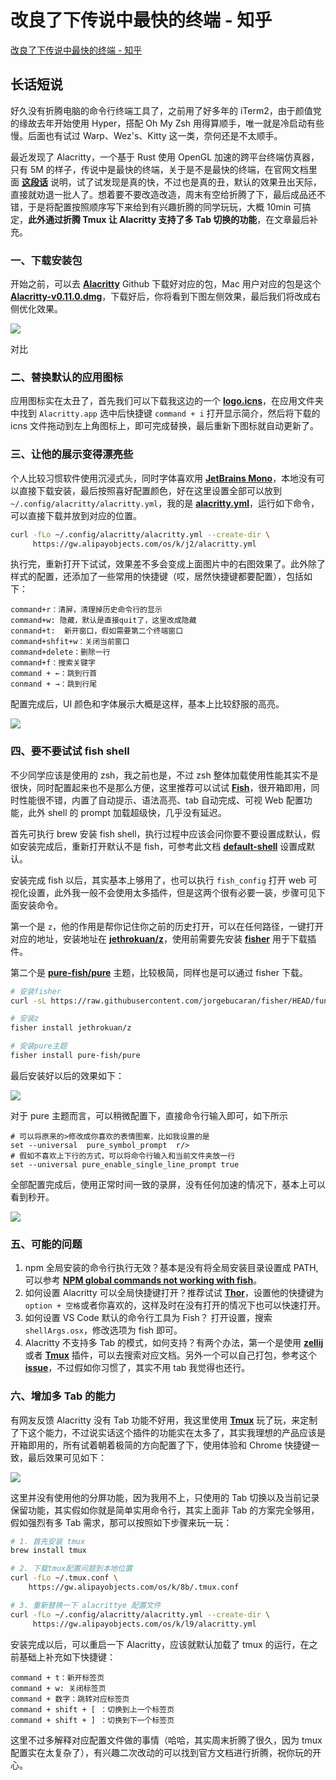 # 改良了下传说中最快的终端 - 知乎
[改良了下传说中最快的终端 - 知乎](https://zhuanlan.zhihu.com/p/605838860) 

## **长话短说**

好久没有折腾电脑的命令行终端工具了，之前用了好多年的 iTerm2，由于颜值党的缘故去年开始使用 Hyper，搭配 Oh My Zsh 用得算顺手，唯一就是冷启动有些慢。后面也有试过 Warp、Wez's、Kitty 这一类，奈何还是不太顺手。

最近发现了 Alacritty，一个基于 Rust 使用 OpenGL 加速的跨平台终端仿真器，只有 5M 的样子，传说中是最快的终端，关于是不是最快的终端，在官网文档里面 **[这段话](https://link.zhihu.com/?target=https%3A//github.com/alacritty/alacritty%23faq)** 说明，试了试发现是真的快，不过也是真的丑，默认的效果丑出天际，直接就劝退一批人了。想着要不要改造改造，周末有空给折腾了下，最后成品还不错，于是将配置按照顺序写下来给到有兴趣折腾的同学玩玩，大概 10min 可搞定，**此外通过折腾 Tmux 让 Alacritty 支持了多 Tab 切换的功能**，在文章最后补充。

### **一、下载安装包**

开始之前，可以去 **[Alacritty](https://link.zhihu.com/?target=https%3A//github.com/alacritty/alacritty)** Github 下载好对应的包，Mac 用户对应的包是这个 **[Alacritty-v0.11.0.dmg](https://link.zhihu.com/?target=https%3A//github.com/alacritty/alacritty/releases/download/v0.11.0/Alacritty-v0.11.0.dmg)**，下载好后，你将看到下图左侧效果，最后我们将改成右侧优化效果。

![](https://github.com/Hsu-Outer-Brain/WebCliperCDN_001/blob/main/img3/2023-11-2%2005-58-22/85b4f5e1-582b-448b-bfb7-30ab0f2cc4d9.png?raw=true)

对比

### **二、替换默认的应用图标**

应用图标实在太丑了，首先我们可以下载我这边的一个 **[logo.icns](https://link.zhihu.com/?target=https%3A//gw.alipayobjects.com/os/k/41/logo.icns)**，在应用文件夹中找到 `Alacritty.app` 选中后快捷键 `command + i` 打开显示简介，然后将下载的 icns 文件拖动到左上角图标上，即可完成替换，最后重新下图标就自动更新了。

### **三、让他的展示变得漂亮些**

个人比较习惯软件使用沉浸式头，同时字体喜欢用 **[JetBrains Mono](https://link.zhihu.com/?target=https%3A//www.jetbrains.com/lp/mono/)**，本地没有可以直接下载安装，最后按照喜好配置颜色，好在这里设置全部可以放到 `~/.config/alacritty/alacritty.yml`，我的是 **[alacritty.yml](https://link.zhihu.com/?target=https%3A//gw.alipayobjects.com/os/k/s0/alacritty.yml)**，运行如下命令，可以直接下载并放到对应的位置。

```bash
curl -fLo ~/.config/alacritty/alacritty.yml --create-dir \
     https://gw.alipayobjects.com/os/k/j2/alacritty.yml
```

执行完，重新打开下试试，效果差不多会变成上面图片中的右图效果了。此外除了样式的配置，还添加了一些常用的快捷键（哎，居然快捷键都要配置），包括如下：

```text
command+r：清屏，清理掉历史命令行的显示
command+w: 隐藏，默认是直接quit了，这里改成隐藏
conmand+t:  新开窗口，假如需要第二个终端窗口
command+shfit+w：关闭当前窗口
command+delete：删除一行
command+f：搜索关键字
command + ←：跳到行首
conmand + →：跳到行尾
```

配置完成后，UI 颜色和字体展示大概是这样，基本上比较舒服的高亮。

![](https://github.com/Hsu-Outer-Brain/WebCliperCDN_001/blob/main/img3/2023-11-2%2005-58-22/96e1e468-f0ef-4baa-83c5-30a1f4eb0386.jpeg?raw=true)

### **四、要不要试试 fish shell**

不少同学应该是使用的 zsh，我之前也是，不过 zsh 整体加载使用性能其实不是很快，同时配置起来也不是那么方便，这里推荐可以试试 **[Fish](https://link.zhihu.com/?target=https%3A//fishshell.com/)**，很开箱即用，同时性能很不错，内置了自动提示、语法高亮、tab 自动完成、可视 Web 配置功能，此外 shell 的 prompt 加载超级快，几乎没有延迟。

首先可执行 brew 安装 fish shell，执行过程中应该会问你要不要设置成默认，假如安装完成后，重新打开默认不是 fish，可参考此文档 **[default-shell](https://link.zhihu.com/?target=https%3A//fishshell.com/docs/current/index.html%23default-shell)** 设置成默认。

安装完成 fish 以后，其实基本上够用了，也可以执行 `fish_config` 打开 web 可视化设置，此外我一般不会使用太多插件，但是这两个很有必要一装，步骤可见下面安装命令。

第一个是 `z`，他的作用是帮你记住你之前的历史打开，可以在任何路径，一键打开对应的地址，安装地址在 **[jethrokuan/z](https://link.zhihu.com/?target=https%3A//github.com/jethrokuan/z)**，使用前需要先安装 **[fisher](https://link.zhihu.com/?target=https%3A//github.com/jorgebucaran/fisher)** 用于下载插件。

第二个是 **[pure-fish/pure](https://link.zhihu.com/?target=https%3A//github.com/pure-fish/pure)** 主题，比较极简，同样也是可以通过 fisher 下载。

```bash
# 安装fisher
curl -sL https://raw.githubusercontent.com/jorgebucaran/fisher/HEAD/functions/fisher.fish | source && fisher install jorgebucaran/fisher|

# 安装z
fisher install jethrokuan/z

# 安装pure主题
fisher install pure-fish/pure
```

最后安装好以后的效果如下：

![](https://github.com/Hsu-Outer-Brain/WebCliperCDN_001/blob/main/img3/2023-11-2%2005-58-22/59d42cf1-c75c-47e2-b674-5331b6843076.jpeg?raw=true)

对于 pure 主题而言，可以稍微配置下，直接命令行输入即可，如下所示

```text
# 可以将原来的>修改成你喜欢的表情图案，比如我设置的是 
set --universal  pure_symbol_prompt  r/>
# 假如不喜欢上下行的方式，可以将命令行输入和当前文件夹放一行
set --universal pure_enable_single_line_prompt true
```

全部配置完成后，使用正常时间一致的录屏，没有任何加速的情况下，基本上可以看到秒开。

![](https://github.com/Hsu-Outer-Brain/WebCliperCDN_001/blob/main/img3/2023-11-2%2005-58-22/786e2e5d-03ea-4dea-8fbe-a624e9fe82d6.jpeg?raw=true)

### **五、可能的问题**

1.  npm 全局安装的命令行执行无效？基本是没有将全局安装目录设置成 PATH, 可以参考 **[NPM global commands not working with fish](https://link.zhihu.com/?target=https%3A//github.com/fish-shell/fish-shell/issues/3023%23issuecomment-387944920)**。
2.  如何设置 Alacritty 可以全局快捷键打开？推荐试试 **[Thor](https://link.zhihu.com/?target=https%3A//github.com/gbammc/Thor)**，设置他的快捷键为 `option + 空格`或者你喜欢的，这样及时在没有打开的情况下也可以快速打开。
3.  如何设置 VS Code 默认的命令行工具为 Fish？ 打开设置，搜索 `shellArgs.osx`，修改选项为 fish 即可。
4.  Alacritty 不支持多 Tab 的模式，如何支持？有两个办法，第一个是使用 **[zellij](https://link.zhihu.com/?target=https%3A//github.com/zellij-org/zellij)** 或者 **[Tmux](https://link.zhihu.com/?target=https%3A//github.com/tmux/tmux)** 插件，可以去搜索对应文档。另外一个可以自己打包，参考这个 **[issue](https://link.zhihu.com/?target=https%3A//github.com/alacritty/alacritty/issues/1544)**，不过假如你习惯了，其实不用 tab 我觉得也还行。

### **六、增加多 Tab 的能力**

有网友反馈 Alacritty 没有 Tab 功能不好用，我这里使用 **[Tmux](https://link.zhihu.com/?target=https%3A//github.com/tmux/tmux)** 玩了玩，来定制了下这个能力，不过说实话这个插件的功能实在太多了，其实我理想的产品应该是开箱即用的，所有试着朝着极简的方向配置了下，使用体验和 Chrome 快捷键一致，最后效果可见如下：

![](https://github.com/Hsu-Outer-Brain/WebCliperCDN_001/blob/main/img3/2023-11-2%2005-58-22/3dc3925f-c7b6-42de-87bf-5c0a0ff4677a.jpeg?raw=true)

这里并没有使用他的分屏功能，因为我用不上，只使用的 Tab 切换以及当前记录保留功能，其实假如你就是简单实用命令行，其实上面非 Tab 的方案完全够用，假如强烈有多 Tab 需求，那可以按照如下步骤来玩一玩：

```bash
# 1. 首先安装 tmux
brew install tmux

# 2. 下载tmux配置问题到本地位置
curl -fLo ~/.tmux.conf \
    https://gw.alipayobjects.com/os/k/8b/.tmux.conf

# 3. 重新替换一下 alacrittye 配置文件
curl -fLo ~/.config/alacritty/alacritty.yml --create-dir \
     https://gw.alipayobjects.com/os/k/l9/alacritty.yml
```

安装完成以后，可以重启一下 Alacritty，应该就默认加载了 tmux 的运行，在之前基础上补充如下快捷键：

```text
command + t：新开标签页
command + w: 关闭标签页
command + 数字：跳转对应标签页
command + shift + [ ：切换到上一个标签页
command + shift + ] ：切换到下一个标签页
```

这里不过多解释对应配置文件做的事情（哈哈，其实周末折腾了很久，因为 tmux 配置实在太复杂了），有兴趣二次改动的可以找到官方文档进行折腾，祝你玩的开心。
